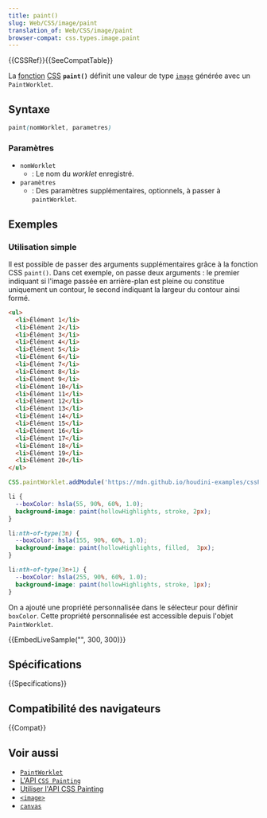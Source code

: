 ```yaml
---
title: paint()
slug: Web/CSS/image/paint
translation_of: Web/CSS/image/paint
browser-compat: css.types.image.paint
---
```

{{CSSRef}}{{SeeCompatTable}}

La [fonction](/fr/docs/Web/CSS/CSS_Functions) [CSS](/fr/docs/Web/CSS) **`paint()`** définit une valeur de type [`image`](/fr/docs/Web/CSS/image) générée avec un `PaintWorklet`.

## Syntaxe

```css
paint(nomWorklet, parametres)
```

### Paramètres

- `nomWorklet`
  - : Le nom du <i lang="en">worklet</i> enregistré.
- `paramètres`
  - : Des paramètres supplémentaires, optionnels, à passer à `paintWorklet`.

## Exemples

### Utilisation simple

Il est possible de passer des arguments supplémentaires grâce à la fonction CSS `paint()`. Dans cet exemple, on passe deux arguments&nbsp;: le premier indiquant si l'image passée en arrière-plan est pleine ou constitue uniquement un contour, le second indiquant la largeur du contour ainsi formé.

```html hidden
<ul>
  <li>Élément 1</li>
  <li>Élément 2</li>
  <li>Élément 3</li>
  <li>Élément 4</li>
  <li>Élément 5</li>
  <li>Élément 6</li>
  <li>Élément 7</li>
  <li>Élément 8</li>
  <li>Élément 9</li>
  <li>Élément 10</li>
  <li>Élément 11</li>
  <li>Élément 12</li>
  <li>Élément 13</li>
  <li>Élément 14</li>
  <li>Élément 15</li>
  <li>Élément 16</li>
  <li>Élément 17</li>
  <li>Élément 18</li>
  <li>Élément 19</li>
  <li>Élément 20</li>
</ul>
```

```js hidden
CSS.paintWorklet.addModule('https://mdn.github.io/houdini-examples/cssPaint/intro/worklets/hilite.js');
```

```css
li {
  --boxColor: hsla(55, 90%, 60%, 1.0);
  background-image: paint(hollowHighlights, stroke, 2px);
}

li:nth-of-type(3n) {
  --boxColor: hsla(155, 90%, 60%, 1.0);
  background-image: paint(hollowHighlights, filled,  3px);
}

li:nth-of-type(3n+1) {
  --boxColor: hsla(255, 90%, 60%, 1.0);
  background-image: paint(hollowHighlights, stroke, 1px);
}
```

On a ajouté une propriété personnalisée dans le sélecteur pour définir `boxColor`. Cette propriété personnalisée est accessible depuis l'objet `PaintWorklet`.

{{EmbedLiveSample("", 300, 300)}}

## Spécifications

{{Specifications}}

## Compatibilité des navigateurs

{{Compat}}

## Voir aussi

- [`PaintWorklet`](/fr/docs/Web/API/PaintWorklet)
- [L'API `CSS Painting`](/fr/docs/Web/API/CSS_Painting_API)
- [Utiliser l'API CSS Painting](/fr/docs/Web/API/CSS_Painting_API/Guide)
- [`<image>`](/fr/docs/Web/CSS/image)
- [`canvas`](/fr/docs/Web/API/canvas)
